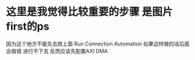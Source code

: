 # 这里是我觉得比较重要的步骤 是图片first的ps
因为这个地方不能先去按上面 Run Connection Automation 如果这样做的话后面会报错 进行不下去
反而应该先配置AXI DMA
